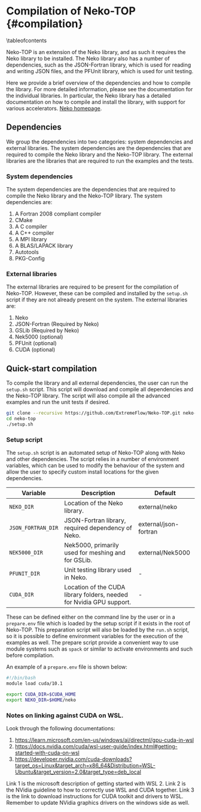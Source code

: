 # Compilation of Neko-TOP {#compilation}
\tableofcontents

Neko-TOP is an extension of the Neko library, and as such it requires the Neko
library to be installed. The Neko library also has a number
of dependencies, such as the JSON-Fortran library, which is used for reading and
writing JSON files, and the PFUnit library, which is used for unit testing.

Here we provide a brief overview of the dependencies and how to compile the
library. For more detailed information, please see the documentation for the
individual libraries. In particular, the Neko library has a detailed
documentation on how to compile and install the library, with support for
various accelerators. [Neko homepage](https://neko.cfd).


## Dependencies

We group the dependencies into two categories: system dependencies and external
libraries. The system dependencies are the dependencies that are required to
compile the Neko library and the Neko-TOP library. The external libraries are
the libraries that are required to run the examples and the tests.

### System dependencies

The system dependencies are the dependencies that are required to compile the
Neko library and the Neko-TOP library. The system dependencies are:

1. A Fortran 2008 compliant compiler
2. CMake
5. A C compiler
6. A C++ compiler
7. A MPI library
8. A BLAS/LAPACK library
9. Autotools
10. PKG-Config

### External libraries

The external libraries are required to be present for the compilation of
Neko-TOP. However, these can be compiled and installed by the `setup.sh` script
if they are not already present on the system. The external libraries are:

1. Neko
2. JSON-Fortran (Required by Neko)
3. GSLib (Required by Neko)
4. Nek5000 (optional)
5. PFUnit (optional)
6. CUDA (optional)

## Quick-start compilation

To compile the library and all external dependencies, the user can run the
`setup.sh` script. This script will download and compile all dependencies and
the Neko-TOP library. The script will also compile all the advanced examples and
run the unit tests if desired.

```sh
git clone --recursive https://github.com/ExtremeFlow/Neko-TOP.git neko-top
cd neko-top
./setup.sh
```

### Setup script

The `setup.sh` script is an automated setup of Neko-TOP along with Neko and other
dependencies. The script relies in a number of environment variables, which can
be used to modify the behaviour of the system and allow the user to specify
custom install locations for the given dependencies.

| Variable           | Description                                                          | Default               |
| ------------------ | -------------------------------------------------------------------- | --------------------- |
| `NEKO_DIR`         | Location of the Neko library.                                        | external/neko         |
| `JSON_FORTRAN_DIR` | JSON-Fortran library, required dependency of Neko.                   | external/json-fortran |
| `NEK5000_DIR`      | Nek5000, primarily used for meshing and for GSLib.                   | external/Nek5000      |
| `PFUNIT_DIR`       | Unit testing library used in Neko.                                   | -                     |
| `CUDA_DIR`         | Location of the CUDA library folders, needed for Nvidia GPU support. | -                     |

These can be defined either on the command line by the user or in a
`prepare.env` file which is loaded by the setup script if it exists in the root
of Neko-TOP. This preparation script will also be loaded by the `run.sh` script,
so it is possible to define environment variables for the execution of the
examples as well. The prepare script provide a convenient way to use module
systems such as `spack` or similar to activate environments and such before
compilation.

An example of a `prepare.env` file is shown below:

```bash
#!/bin/bash
module load cuda/10.1

export CUDA_DIR=$CUDA_HOME
export NEKO_DIR=$HOME/neko
```

### Notes on linking against CUDA on WSL.

Look through the following documentations:

1. https://learn.microsoft.com/en-us/windows/ai/directml/gpu-cuda-in-wsl
2. https://docs.nvidia.com/cuda/wsl-user-guide/index.html#getting-started-with-cuda-on-wsl
3. https://developer.nvidia.com/cuda-downloads?target_os=Linux&target_arch=x86_64&Distribution=WSL-Ubuntu&target_version=2.0&target_type=deb_local

Link 1 is the microsoft description of getting started with WSL 2. Link 2 is the
NVidia guideline to how to correctly use WSL and CUDA together. Link 3 is the
link to download instructions for CUDA toolkit and drivers to WSL. Remember to
update NVidia graphics drivers on the windows side as well.
